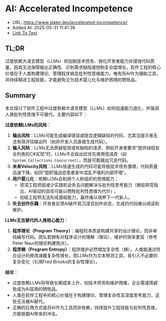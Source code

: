 # AI: Accelerated Incompetence
- URL: https://www.slater.dev/accelerated-incompetence/
- Added At: 2025-05-31 11:41:36
- [Link To Text](2025-05-31-ai-accelerated-incompetence_raw.md)

## TL;DR


过度依赖大语言模型（LLMs）将加剧技术债务、弱化开发者能力并侵蚀代码质量，因其无法保障输出正确性、识别需求缺陷或控制复杂度增长。软件工程的核心价值在于人类构建理论、管理程序熵及批判性思维能力，唯有将AI作为辅助工具，并持续精进工程技能，才能避免沦为技术婴儿化与维护困境的牺牲品。

## Summary


本文探讨了软件工程中过度依赖大语言模型（LLMs）如何加速能力退化，并强调人类批判性思维不可替代。主要内容如下：

**过度依赖LLMs的风险**：
1. **输出风险**：LLMs可能生成编译错误或隐含逻辑缺陷的代码，尤其当提示者无法有效评估输出时（如非开发人员直接生成代码）。
2. **输入风险**：LLMs无法质疑低效或有缺陷的请求，例如开发者要求“提供线程安全列表的C#实现”时，LLMs不会指出应优先使用现成库（如`System.Collections.Concurrent`），而是可能输出冗余代码。
3. **未来Velocity风险**：LLMs快速生成的代码可能导致技术债务激增，代码质量迅速下降，如同“囤积强迫症患者家中混乱不堪的内部环境”。
4. **用户婴儿化**：依赖LLMs会削弱个人和组织的思维能力：
   - 资深工程师因减少实践机会失去问题解决与批判性思考能力（微软研究指出，AI驱动的自信可能以牺牲批判性思维为代价）；
   - 初级工程师无法形成基础能力，最终难以培养下一代新人。
5. **失去创作乐趣**：开发者反馈AI破坏其沉浸式创作状态，生成的代码难以阅读和维护。

**LLMs无法替代的人类核心能力**：
1. **程序理论（Program Theory）**：编程的本质是构建共享的设计理论，而非单纯编写代码。团队若拥有对程序设计的理解（理论），维护时效率更高（参考Peter Naur的理论构建观点）。
2. **程序熵（Program Entropy）**：程序维护必然增加复杂性（熵）。人类能通过符合设计的修改减缓复杂性增长，而LLMs作为文本预测工具，易引入不必要的复杂变化（引用Fred Brooks的复杂性理论）。

**结论**：
- 过度依赖LLMs将导致长期成本上升，如技术债务和维护困难，企业需谨慎避免成为AI滥用的牺牲品。
- 人类在软件工程中的核心价值在于构建理论、管理复杂性及深度思考能力，这些无法被AI替代。
- 正确的应用方式是将AI作为工具而非依赖，持续提升工程技能与批判性思维，方能抵御AI带来的冲击。
